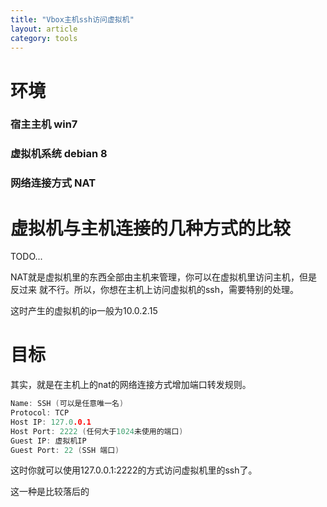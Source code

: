 ```yaml
---
title: "Vbox主机ssh访问虚拟机"
layout: article
category: tools 
---
```


# 环境

### 宿主主机  win7
### 虚拟机系统 debian 8
### 网络连接方式 NAT

# 虚拟机与主机连接的几种方式的比较

TODO...

NAT就是虚拟机里的东西全部由主机来管理，你可以在虚拟机里访问主机，但是反过来
就不行。所以，你想在主机上访问虚拟机的ssh，需要特别的处理。

这时产生的虚拟机的ip一般为10.0.2.15

# 目标

其实，就是在主机上的nat的网络连接方式增加端口转发规则。

```c
Name: SSH (可以是任意唯一名)
Protocol: TCP
Host IP: 127.0.0.1
Host Port: 2222 (任何大于1024未使用的端口)
Guest IP: 虚拟机IP
Guest Port: 22 (SSH 端口)
```
这时你就可以使用127.0.0.1:2222的方式访问虚拟机里的ssh了。

这一种是比较落后的
